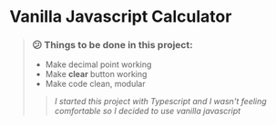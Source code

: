 # Vanilla Javascript Calculator

> ### :confused: Things to be done in this project:
>
> - Make decimal point working
> - Make **clear** button working
> - Make code clean, modular
>
> > _I started this project with Typescript and I wasn't feeling comfortable so I decided to use vanilla javascript_
